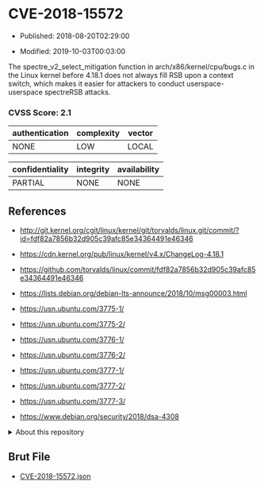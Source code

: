# CVE-2018-15572

- Published: 2018-08-20T02:29:00

- Modified: 2019-10-03T00:03:00

The spectre_v2_select_mitigation function in arch/x86/kernel/cpu/bugs.c in the Linux kernel before 4.18.1 does not always fill RSB upon a context switch, which makes it easier for attackers to conduct userspace-userspace spectreRSB attacks.

### CVSS Score: **2.1**

| authentication | complexity | vector |
| --- | --- | --- |
| NONE | LOW | LOCAL |

| confidentiality | integrity | availability |
| --- | --- | --- |
| PARTIAL | NONE | NONE |

## References

* http://git.kernel.org/cgit/linux/kernel/git/torvalds/linux.git/commit/?id=fdf82a7856b32d905c39afc85e34364491e46346

* https://cdn.kernel.org/pub/linux/kernel/v4.x/ChangeLog-4.18.1

* https://github.com/torvalds/linux/commit/fdf82a7856b32d905c39afc85e34364491e46346

* https://lists.debian.org/debian-lts-announce/2018/10/msg00003.html

* https://usn.ubuntu.com/3775-1/

* https://usn.ubuntu.com/3775-2/

* https://usn.ubuntu.com/3776-1/

* https://usn.ubuntu.com/3776-2/

* https://usn.ubuntu.com/3777-1/

* https://usn.ubuntu.com/3777-2/

* https://usn.ubuntu.com/3777-3/

* https://www.debian.org/security/2018/dsa-4308

<details>
<summary>About this repository</summary> 

  This repository is part of the project [Live Hack CVE](https://github.com/Live-Hack-CVE). Main website can be found [www.live-hack.org](https://www.live-hack.org) 
  
  Made by [Sn0wAlice](https://github.com/Sn0wAlice) for the people that care about security and need to have a feed of the latest CVEs. Hope you enjoy it, don't forget to star the repo and follow me on [Twitter](https://twitter.com/Sn0wAlice) and [Github](https://github.com/Sn0wAlice). And that is my [personnal website](https://www.alice-snow.me/)

  - [Home Page](https://github.com/Live-Hack-CVE)
  - [Framework](https://github.com/Live-Hack-CVE/cve-framework)
  - [CVE database](https://github.com/Live-Hack-CVE/full_database)
  - [Changelog](https://github.com/Live-Hack-CVE/Changelog)
</details>

## Brut File

* [CVE-2018-15572.json](https://raw.githubusercontent.com/Live-Hack-CVE/full_database/main/cves/2018/CVE-2018-15572.json)

